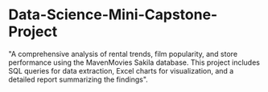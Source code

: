 # Data-Science-Mini-Capstone-Project
"A comprehensive analysis of rental trends, film popularity, and store performance using the MavenMovies Sakila database. This project includes SQL queries for data extraction, Excel charts for visualization, and a detailed report summarizing the findings".
